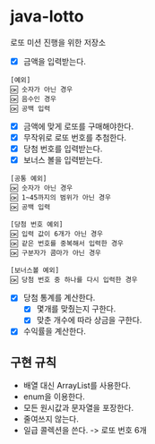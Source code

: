 # java-lotto
로또 미션 진행을 위한 저장소
- [x] 금액을 입력받는다.
```
[예외]
🆗 숫자가 아닌 경우
🆗 음수인 경우
🆗 공백 입력
```
- [x] 금액에 맞게 로또를 구매해야한다.
- [x] 무작위로 로또 번호를 추첨한다.
- [x] 당첨 번호를 입력받는다.
- [x] 보너스 볼을 입력받는다.
```
[공통 예외]
🆗 숫자가 아닌 경우
🆗 1~45까지의 범위가 아닌 경우
🆗 공백 입력

[당첨 번호 예외]
🆗 입력 값이 6개가 아닌 경우
🆗 같은 번호를 중복해서 입력한 경우
🆗 구분자가 콤마가 아닌 경우

[보너스볼 예외]
🆗 당첨 번호 중 하나를 다시 입력한 경우
```
- [x] 당첨 통계를 계산한다.
  - [x] 몇개를 맞췄는지 구한다.
  - [x] 맞춘 개수에 따라 상금을 구한다.
- [x] 수익률을 계산한다.

## 구현 규칙
- 배열 대신 ArrayList를 사용한다.
- enum을 이용한다.
- 모든 원시값과 문자열을 포장한다.
- 줄여쓰지 않는다.
- 일급 콜렉션을 쓴다. -> 로또 번호 6개
